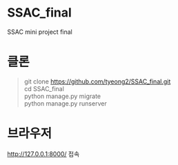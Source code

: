# SSAC_final
SSAC mini project final

# 클론
> git clone https://github.com/tyeong2/SSAC_final.git  
> cd SSAC_final  
> python manage.py migrate  
> python manage.py runserver  


# 브라우저
http://127.0.0.1:8000/
접속
